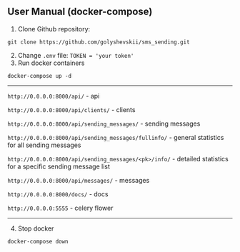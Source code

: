 ## User Manual (docker-compose)

1. Clone Github repository:

````
git clone https://github.com/golyshevskii/sms_sending.git
````
2. Change ```.env``` file: ```TOKEN = 'your token'```
3. Run docker containers 
``` 
docker-compose up -d
```

***
```http://0.0.0.0:8000/api/``` - api

```http://0.0.0.0:8000/api/clients/``` - clients

```http://0.0.0.0:8000/api/sending_messages/``` - sending messages

```http://0.0.0.0:8000/api/sending_messages/fullinfo/``` - general statistics for all sending messages

```http://0.0.0.0:8000/api/sending_messages/<pk>/info/``` - detailed statistics for a specific sending message list

```http://0.0.0.0:8000/api/messages/``` - messages

```http://0.0.0.0:8000/docs/``` - docs

```http://0.0.0.0:5555``` - celery flower

***

4. Stop docker
```
docker-compose down
```